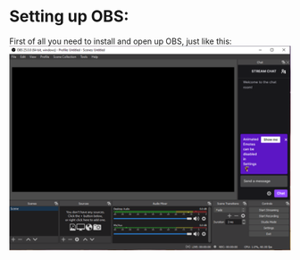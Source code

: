 # Setting up OBS:

First of all you need to install and open up OBS, just like this: 
![](Pictures/firstscreen.png)

